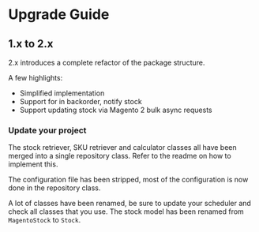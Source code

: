 # Upgrade Guide

## 1.x to 2.x

2.x introduces a complete refactor of the package structure.

A few highlights:
- Simplified implementation
- Support for in backorder, notify stock
- Support updating stock via Magento 2 bulk async requests

### Update your project

The stock retriever, SKU retriever and calculator classes all have been merged into a single repository class.
Refer to the readme on how to implement this.

The configuration file has been stripped, most of the configuration is now done in the repository class.


A lot of classes have been renamed, be sure to update your scheduler and check all classes that you use.
The stock model has been renamed from `MagentoStock` to `Stock`.


